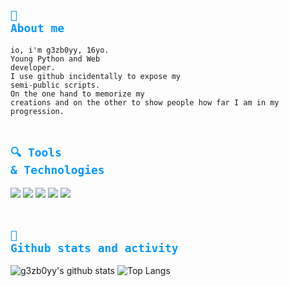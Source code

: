 ## <code style="color:#0197FF">👤 About me</code>
<code>io, i'm g3zb0yy, 16yo.</code><br/> 
<code>Young Python and Web developer.</code><br/> 
<code>I use github incidentally to expose my semi-public scripts.</code><br/>
<code>On the one hand to memorize my creations and on the other to show people how far I am in my progression.</code><br/><br/>

## <code style="color:#0197FF">🔍 Tools & Technologies</code>

![](https://img.shields.io/badge/Code%20with-Php-informational?style=flat&logo=php&logoColor=0197FF&color=0197FF)
![](https://img.shields.io/badge/Using-MySQL-informational?style=flat&logo=mysql&logoColor=0197FF&color=0197FF) 
![](https://img.shields.io/badge/Code%20with-Python-informational?style=flat&logo=python&logoColor=0197FF&color=0197FF)
![](https://img.shields.io/badge/Using-Flask-informational?style=flat&logo=flask&logoColor=0197FF&color=0197FF) 
![](https://img.shields.io/badge/Using-Windows-informational?style=flat&logo=Windows&logoColor=0197FF&color=0197FF)<br/><br/>


## <code style="color:#0197FF">🌟 Github stats and activity</code>

![g3zb0yy's github stats](https://github-readme-stats.vercel.app/api?username=g3zb0yy&show_icons=true) ![Top Langs](https://github-readme-stats.vercel.app/api/top-langs/?username=g3zb0yy&layout=compact)
